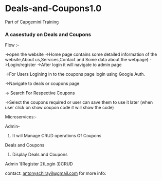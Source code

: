 # Deals-and-Coupons1.0

Part of Capgemini Training
### A casestudy on Deals and Coupons

Flow :-

->open the website
->Home page contains some detailed information of the website,About us,Services,Contact and Some data about the webpage)
->Login/register
->After login it will navigate to admin page

->For Users Logining in to the coupons page login using Google Auth.

->Navigate to deals or coupons page

-> Search For Respective Coupons

->Select the coupons required or user can save them to use it later
(when user click on show coupon code it will show the code)

Microservices:-

Admin-
 1) It will Manage CRUD operations Of Coupons

Deals and Coupons 
1) Display Deals and Coupons 

Admin
1)Register
2)Login
3)CRUD

contact: antonyschirayil@gmail.com for more info:
